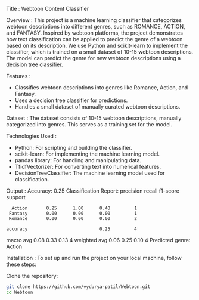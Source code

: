 Title : Webtoon Content Classifier

Overview :
This project is a machine learning classifier that categorizes webtoon descriptions into different genres, such as ROMANCE, ACTION, and FANTASY. Inspired by webtoon platforms, the project demonstrates how text classification can be applied to predict the genre of a webtoon based on its description.
We use Python and scikit-learn to implement the classifier, which is trained on a small dataset of 10-15 webtoon descriptions. The model can predict the genre for new webtoon descriptions using a decision tree classifier.

Features :
- Classifies webtoon descriptions into genres like Romance, Action, and Fantasy.
- Uses a decision tree classifier for predictions.
- Handles a small dataset of manually curated webtoon descriptions.

Dataset :
The dataset consists of 10-15 webtoon descriptions, manually categorized into genres. This serves as a training set for the model.

Technologies Used :
- Python: For scripting and building the classifier.
- scikit-learn: For implementing the machine learning model.
- pandas library: For handling and manipulating data.
- TfidfVectorizer: For converting text into numerical features.
- DecisionTreeClassifier: The machine learning model used for classification.

Output :
Accuracy: 0.25
Classification Report:
               precision    recall  f1-score   support

      Action       0.25      1.00      0.40         1
     Fantasy       0.00      0.00      0.00         1
     Romance       0.00      0.00      0.00         2

    accuracy                           0.25         4
   macro avg       0.08      0.33      0.13         4
weighted avg       0.06      0.25      0.10         4
Predicted genre: Action


Installation :
To set up and run the project on your local machine, follow these steps:

Clone the repository:
   ```bash
   git clone https://github.com/vydurya-patil/Webtoon.git
   cd Webtoon 
